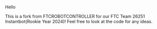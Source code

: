 Hello 

This is a fork from FTCROBOTCONTROLLER for our FTC Team 26251 Instantbot(Rookie Year 2024)!
Feel free to look at the code for any ideas. 
